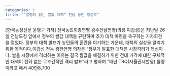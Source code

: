 ```yaml
---
categories: j
title: "“알맹이 없는 쌀값 대책” 전남 농민 맹성토"
---
```

[한국농정신문 윤병구 기자] 전국농민회총연맹 광주전남연맹(의장 이갑성)은 지난달 26일 전남도청 앞에서 정부의 쌀값 대책을 규탄하며 추가 대책 마련을 촉구하는 기자회견을 열었다. 정부의 대책 발표가 농민들의 혼란을 야기하는 가운데, 대책의 실상을 알리기 위한 목적이다.이갑성 전농 광전연맹 의장은 “정부가 발표한 대책은 시장격리가 핵심이다. 쌀을 시장에서 격리하는 이유는 결국 쌀값을 해결하기 위한 건데 가격에 대한 구체적인 대책이 전혀 없는 무조건적인 격리 발표”라고 평하며 “매년 TRQ(저율관세할당) 물량이라고 해서 40만8,700